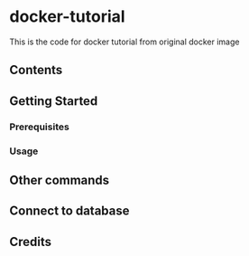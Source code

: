 # docker-tutorial
This is the code for docker tutorial from original docker image

## Contents

## Getting Started

### Prerequisites

### Usage

## Other commands


## Connect to database

## Credits
